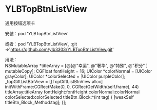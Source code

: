 # YLBTopBtnListView
通用按钮选项卡

安装：pod 'YLBTopBtnListView'

或者：pod 'YLBTopBtnListView', :git =>'https://github.com/ylb3303/YLBTopBtnListView.git'

用法：  
NSMutableArray *titleArray = [@[@"幸运",
                                    @"奢华",
                                    @"特殊",
                                    @"积分"
                                    ] mutableCopy];
CGFloat fontHeight = 16;
UIColor *colorNormal = [UIColor grayColor];
UIColor *colorSelected = [UIColor purpleColor];
_topGiftListBtnView = [[TopGiftListBtnView alloc] initWithFrame:CGRectMake(0, 0, CGRectGetWidth(self.frame), 44) titleArray:titleArray fontHeight:fontHeight colorNormal:colorNormal colorSelected:colorSelected titleBtn_Block:^(int tag) {
        [weakSelf titleBtn_Block_Method:tag];
    }];
